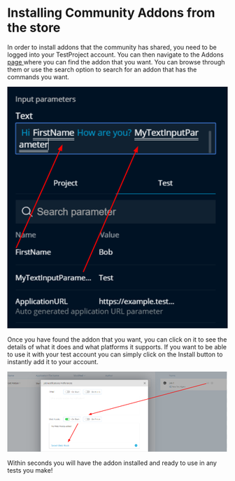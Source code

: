 # Installing Community Addons from the store

In order to install addons that the community has shared, you need to be logged into your TestProject account. You can then navigate to the Addons [page ](https://app.testproject.io/#/addons/community)where you can find the addon that you want. You can browse through them or use the search option to search for an addon that has the commands you want.

![Addon Search](../.gitbook/assets/image%20%28192%29.png)

Once you have found the addon that you want, you can click on it to see the details of what it does and what platforms it supports. If you want to be able to use it with your test account you can simply click on the Install button to instantly add it to your account.

![Install an Addon](../.gitbook/assets/image%20%28178%29.png)

Within seconds you will have the addon installed and ready to use in any tests you make!

